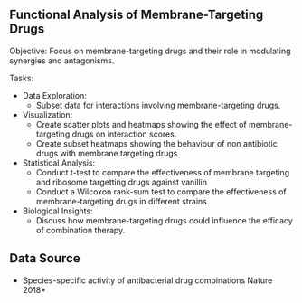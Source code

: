 ## Functional Analysis of Membrane-Targeting Drugs
Objective: Focus on membrane-targeting drugs and their role in modulating synergies and antagonisms.

Tasks:
- Data Exploration:
  - Subset data for interactions involving membrane-targeting drugs.
- Visualization:
  - Create scatter plots and heatmaps showing the effect of membrane-targeting drugs on interaction scores.
  - Create subset heatmaps showing the behaviour of non antibiotic drugs with membrane targeting drugs 
- Statistical Analysis:
  - Conduct t-test to compare the effectiveness of membrane targeting and ribosome targetting drugs against vanillin
  - Conduct a Wilcoxon rank-sum test to compare the effectiveness of membrane-targeting drugs in different strains.
- Biological Insights:
  - Discuss how membrane-targeting drugs could influence the efficacy of combination therapy.
 
## Data Source
* Species-specific activity of antibacterial drug combinations Nature 2018*

